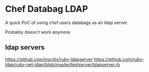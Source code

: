 # Chef Databag LDAP

A quick PoC of using chef users databags as an ldap server.

Probably doesn't work anymore


## ldap servers

https://github.com/inscitiv/ruby-ldapserver
https://github.com/ruby-ldap/ruby-net-ldap/blob/master/testserver/ldapserver.rb
